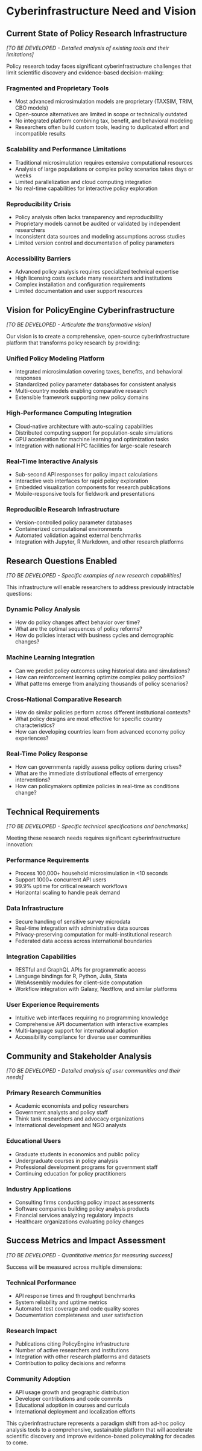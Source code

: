 # Cyberinfrastructure Need and Vision

## Current State of Policy Research Infrastructure

*[TO BE DEVELOPED - Detailed analysis of existing tools and their limitations]*

Policy research today faces significant cyberinfrastructure challenges that limit scientific discovery and evidence-based decision-making:

### Fragmented and Proprietary Tools
- Most advanced microsimulation models are proprietary (TAXSIM, TRIM, CBO models)
- Open-source alternatives are limited in scope or technically outdated
- No integrated platform combining tax, benefit, and behavioral modeling
- Researchers often build custom tools, leading to duplicated effort and incompatible results

### Scalability and Performance Limitations
- Traditional microsimulation requires extensive computational resources
- Analysis of large populations or complex policy scenarios takes days or weeks
- Limited parallelization and cloud computing integration
- No real-time capabilities for interactive policy exploration

### Reproducibility Crisis
- Policy analysis often lacks transparency and reproducibility
- Proprietary models cannot be audited or validated by independent researchers
- Inconsistent data sources and modeling assumptions across studies
- Limited version control and documentation of policy parameters

### Accessibility Barriers
- Advanced policy analysis requires specialized technical expertise
- High licensing costs exclude many researchers and institutions
- Complex installation and configuration requirements
- Limited documentation and user support resources

## Vision for PolicyEngine Cyberinfrastructure

*[TO BE DEVELOPED - Articulate the transformative vision]*

Our vision is to create a comprehensive, open-source cyberinfrastructure platform that transforms policy research by providing:

### Unified Policy Modeling Platform
- Integrated microsimulation covering taxes, benefits, and behavioral responses
- Standardized policy parameter databases for consistent analysis
- Multi-country models enabling comparative research
- Extensible framework supporting new policy domains

### High-Performance Computing Integration
- Cloud-native architecture with auto-scaling capabilities
- Distributed computing support for population-scale simulations
- GPU acceleration for machine learning and optimization tasks
- Integration with national HPC facilities for large-scale research

### Real-Time Interactive Analysis
- Sub-second API responses for policy impact calculations
- Interactive web interfaces for rapid policy exploration
- Embedded visualization components for research publications
- Mobile-responsive tools for fieldwork and presentations

### Reproducible Research Infrastructure
- Version-controlled policy parameter databases
- Containerized computational environments
- Automated validation against external benchmarks
- Integration with Jupyter, R Markdown, and other research platforms

## Research Questions Enabled

*[TO BE DEVELOPED - Specific examples of new research capabilities]*

This infrastructure will enable researchers to address previously intractable questions:

### Dynamic Policy Analysis
- How do policy changes affect behavior over time?
- What are the optimal sequences of policy reforms?
- How do policies interact with business cycles and demographic changes?

### Machine Learning Integration
- Can we predict policy outcomes using historical data and simulations?
- How can reinforcement learning optimize complex policy portfolios?
- What patterns emerge from analyzing thousands of policy scenarios?

### Cross-National Comparative Research
- How do similar policies perform across different institutional contexts?
- What policy designs are most effective for specific country characteristics?
- How can developing countries learn from advanced economy policy experiences?

### Real-Time Policy Response
- How can governments rapidly assess policy options during crises?
- What are the immediate distributional effects of emergency interventions?
- How can policymakers optimize policies in real-time as conditions change?

## Technical Requirements

*[TO BE DEVELOPED - Specific technical specifications and benchmarks]*

Meeting these research needs requires significant cyberinfrastructure innovation:

### Performance Requirements
- Process 100,000+ household microsimulation in <10 seconds
- Support 1000+ concurrent API users
- 99.9% uptime for critical research workflows
- Horizontal scaling to handle peak demand

### Data Infrastructure
- Secure handling of sensitive survey microdata
- Real-time integration with administrative data sources
- Privacy-preserving computation for multi-institutional research
- Federated data access across international boundaries

### Integration Capabilities
- RESTful and GraphQL APIs for programmatic access
- Language bindings for R, Python, Julia, Stata
- WebAssembly modules for client-side computation
- Workflow integration with Galaxy, Nextflow, and similar platforms

### User Experience Requirements
- Intuitive web interfaces requiring no programming knowledge
- Comprehensive API documentation with interactive examples
- Multi-language support for international adoption
- Accessibility compliance for diverse user communities

## Community and Stakeholder Analysis

*[TO BE DEVELOPED - Detailed analysis of user communities and their needs]*

### Primary Research Communities
- Academic economists and policy researchers
- Government analysts and policy staff
- Think tank researchers and advocacy organizations
- International development and NGO analysts

### Educational Users
- Graduate students in economics and public policy
- Undergraduate courses in policy analysis
- Professional development programs for government staff
- Continuing education for policy practitioners

### Industry Applications
- Consulting firms conducting policy impact assessments
- Software companies building policy analysis products
- Financial services analyzing regulatory impacts
- Healthcare organizations evaluating policy changes

## Success Metrics and Impact Assessment

*[TO BE DEVELOPED - Quantitative metrics for measuring success]*

Success will be measured across multiple dimensions:

### Technical Performance
- API response times and throughput benchmarks
- System reliability and uptime metrics
- Automated test coverage and code quality scores
- Documentation completeness and user satisfaction

### Research Impact
- Publications citing PolicyEngine infrastructure
- Number of active researchers and institutions
- Integration with other research platforms and datasets
- Contribution to policy decisions and reforms

### Community Adoption
- API usage growth and geographic distribution
- Developer contributions and code commits
- Educational adoption in courses and curricula
- International deployment and localization efforts

This cyberinfrastructure represents a paradigm shift from ad-hoc policy analysis tools to a comprehensive, sustainable platform that will accelerate scientific discovery and improve evidence-based policymaking for decades to come.
